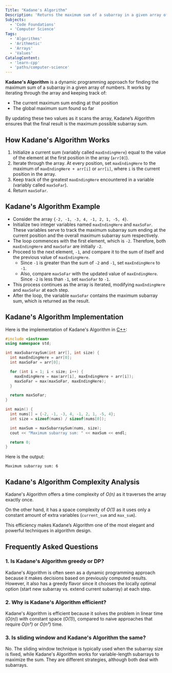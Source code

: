 ```yaml
---
Title: "Kadane's Algorithm"
Description: 'Returns the maximum sum of a subarray in a given array of numbers.'
Subjects:
  - 'Code Foundations'
  - 'Computer Science'
Tags:
  - 'Algorithms'
  - 'Arithmetic'
  - 'Arrays'
  - 'Values'
CatalogContent:
  - 'learn-cpp'
  - 'paths/computer-science'
---
```


**Kadane's Algorithm** is a dynamic programming approach for finding the maximum sum of a subarray in a given array of numbers. It works by iterating through the array and keeping track of:

- The current maximum sum ending at that position
- The global maximum sum found so far

By updating these two values as it scans the array, Kadane’s Algorithm ensures that the final result is the maximum possible subarray sum.

## How Kadane's Algorithm Works

1. Initialize a current sum (variably called `maxEndingHere`) equal to the value of the element at the first position in the array (`arr[0]`).
2. Iterate through the array. At every position, set `maxEndingHere` to the maximum of `maxEndingHere + arr[i]` or `arr[i]`, where `i` is the current position in the array.
3. Keep track of the greatest `maxEndingHere` encountered in a variable (variably called `maxSoFar`).
4. Return `maxSoFar`.

## Kadane's Algorithm Example

- Consider the array `{-2, -1, -3, 4, -1, 2, 1, -5, 4}`.
- Initialize two integer variables named `maxEndingHere` and `maxSoFar`. These variables serve to track the maximum subarray sum ending at the current position and the overall maximum subarray sum respectively.
- The loop commences with the first element, which is `-2`. Therefore, both `maxEndingHere` and `maxSoFar` are initially `-2`.
- Proceed to the next element, `-1`, and compare it to the sum of itself and the previous value of `maxEndingHere`.
  - Since `-1` is greater than the sum of `-2` and `-1`, set `maxEndingHere` to `-1`.
  - Also, compare `maxSoFar` with the updated value of `maxEndingHere`. Since `-2` is less than `-1`, set `maxSoFar` to `-1`.
- This process continues as the array is iterated, modifying `maxEndingHere` and `maxSoFar` at each step.
- After the loop, the variable `maxSoFar` contains the maximum subarray sum, which is returned as the result.

## Kadane's Algorithm Implementation

Here is the implementation of Kadane's Algorithm in [C++](https://www.codecademy.com/resources/docs/cpp):

```cpp
#include <iostream>
using namespace std;

int maxSubarraySum(int arr[], int size) {
  int maxEndingHere = arr[0];
  int maxSoFar = arr[0];

  for (int i = 1; i < size; i++) {
    maxEndingHere = max(arr[i], maxEndingHere + arr[i]);
    maxSoFar = max(maxSoFar, maxEndingHere);
  }

  return maxSoFar;
}

int main() {
  int nums[] = {-2, -1, -3, 4, -1, 2, 1, -5, 4};
  int size = sizeof(nums) / sizeof(nums[0]);

  int maxSum = maxSubarraySum(nums, size);
  cout << "Maximum subarray sum: " << maxSum << endl;

  return 0;
}
```

Here is the output:

```shell
Maximum subarray sum: 6
```

## Kadane's Algorithm Complexity Analysis

Kadane's Algorithm offers a time complexity of _O(n)_ as it traverses the array exactly once.

On the other hand, it has a space complexity of _O(1)_ as it uses only a constant amount of extra variables (`current_sum` and `max_sum`).

This efficiency makes Kadane’s Algorithm one of the most elegant and powerful techniques in algorithm design.

## Frequently Asked Questions

### 1. Is Kadane's Algorithm greedy or DP?

Kadane's Algorithm is often seen as a dynamic programming approach because it makes decisions based on previously computed results. However, it also has a greedy flavor since it chooses the locally optimal option (start new subarray vs. extend current subarray) at each step.

### 2. Why is Kadane's Algorithm efficient?

Kadane's Algorithm is efficient because it solves the problem in linear time (_O(n)_) with constant space (_O(1)_), compared to naive approaches that require _O(n²)_ or _O(n³)_ time.

### 3. Is sliding window and Kadane's Algorithm the same?

No. The sliding window technique is typically used when the subarray size is fixed, while Kadane's Algorithm works for variable-length subarrays to maximize the sum. They are different strategies, although both deal with subarrays.
